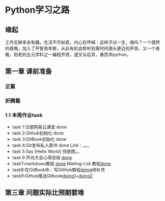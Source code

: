# Python学习之路

## 缘起

工作无聊多余有趣，生活不尽如意，内心在呼喊：这样子过一生，值吗？一个偶然的夜晚，加入了开智青年群，从此有机会聆听到离时间源头更近的声音。又一个夜晚，阳老的五元学科之一编程开班，遂交与后背，勇而学python。

## 第一章 课前准备
### 正篇
###  折腾篇
### 1.1 本周作业task
* task 1:注册网易云课堂  done
* task 2:Github初始化  done
* task 3:GitBook初始化 done
* task 4:Git发布私人图书 done Link：。。。
* task 5:Say [Hello World]  待放图。。
* task 6:开光大会心得总结 [done](https://github.com/wdcheng1/task/blob/master/README.md)
* task7:markdown教程 [done](https://github.com/wdcheng1/task/blob/master/README1.md)  Mailing-List 教程[done](https://github.com/wdcheng1/task/blob/master/Mailinglist.md)
* task8:在GitBook中，写GitHub教程[doing](http://wdcheng1.gitbooks.io/github/content/)待补充
* task9:Github推送Gitbook[doing1](https://github.com/wdcheng1/GitBook)+[doing2]()
         
 
## 第三章 问题实际比预期要难


 

